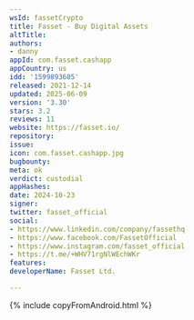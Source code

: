 ```yaml
---
wsId: fassetCrypto
title: Fasset - Buy Digital Assets
altTitle: 
authors:
- danny
appId: com.fasset.cashapp
appCountry: us
idd: '1599893605'
released: 2021-12-14
updated: 2025-06-09
version: '3.30'
stars: 3.2
reviews: 11
website: https://fasset.io/
repository: 
issue: 
icon: com.fasset.cashapp.jpg
bugbounty: 
meta: ok
verdict: custodial
appHashes: 
date: 2024-10-23
signer: 
twitter: fasset_official
social:
- https://www.linkedin.com/company/fassethq
- https://www.facebook.com/FassetOfficial
- https://www.instagram.com/fasset_official
- https://t.me/+WHV71rgNlWEchWKr
features: 
developerName: Fasset Ltd.

---
```


{% include copyFromAndroid.html %}
